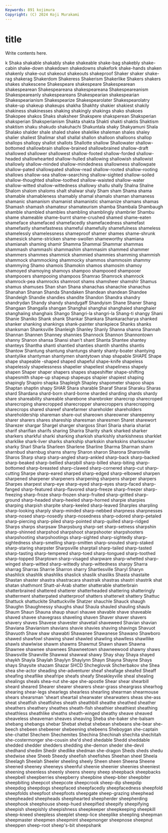 ```yaml
---
Keywords: 891 kojimura
Copyright: (C) 2024 Koji Murakami
---
```


# title

Write contents here.



k Shaka shakable shakably
shake shakeable shake-bag shakebly shake-cabin shake-down shakedown shakedowns shakefork shake-hands
shaken shakenly shake-out shakeout shakeouts shakeproof Shaker shaker shake-rag shakerag
Shakerdom Shakeress Shakerism Shakerlike Shakers shakers shakes shakescene Shakespeare shakespeare
Shakespearean shakespearean Shakespeareana shakespeareana Shakespeareanism Shakespeareanly shakespeareans Shakespearian shakespearian Shakespearianism
Shakespearize Shakespearolater Shakespearolatry shake-up shakeup shakeups shakha Shakhty shakier shakiest
shakily shakiness shakinesses shaking shakingly shakings shako shakoes Shakopee shakos
Shaks shaksheer Shakspere shaksperean Shaksperian shaksperian Shaksperianism Shakta shakta Shakti
shakti shaktis Shaktism shaktism shaku shakudo shakuhachi Shakuntala shaky Shakyamuni
Shala Shalako shalder shale shaled shalee shalelike shaleman shales shaley
shalier shaliest Shalimar shall shallal shallon shalloon shalloons shallop shallops
shallopy shallot shallots Shallotte shallow Shallowater shallow-bottomed shallowbrain shallow-brained shallowbrained
shallow-draft shallowed shallower shallowest shallow-footed shallow-forded shallow-headed shallowhearted shallow-hulled shallowing
shallowish shallowist shallowly shallow-minded shallow-mindedness shallowness shallowpate shallow-pated shallowpated shallow-read
shallow-rooted shallow-rooting shallows shallow-sea shallow-searching shallow-sighted shallow-soiled shallow-thoughted shallow-toothed shallow-waisted
shallow-water shallow-witted shallow-wittedness shallowy shallu shally Shalna Shalne Shalom shalom
shaloms shalt shalwar shaly Sham sham Shama shama shamable shamableness
shamably shamal shamalo shaman shamaness shamanic shamanism shamanist shamanistic shamanize
shamans shamas Shamash shamash shamateur shamateurism shamba Shambala Shambaugh shamble
shambled shambles shambling shamblingly shambrier Shambu shame shameable shame-burnt shame-crushed
shamed shame-eaten shameface shamefaced shamefacedly shamefacedness shamefast shamefastly shamefastness shameful
shamefully shamefulness shameless shamelessly shamelessness shameproof shamer shames shame-shrunk shamesick
shame-stricken shame-swollen shameworthy shamiana shamianah shaming shamir Shamma Shammai Shammar
shammas shammash shammashi shammashim shammasim shammed shammer shammers shammes shammick
shammied shammies shamming shammish shammock shammocking shammocky shammos shammosim shammy
shammying Shamo shamois Shamokin shamos shamosim shamoy shamoyed shamoying shamoys
shampoo shampooed shampooer shampooers shampooing shampoos Shamrao Shamrock shamrock shamrock-pea
shamrocks shamroot shams shamsheer shamshir Shamus shamus shamuses Shan shan
Shana shanachas shanachie shanachus Shanahan Shanan Shanda Shandaken Shandean shandean
Shandee Shandeigh Shandie shandies shandite Shandon Shandra shandry shandrydan Shandy
shandy shandygaff Shandyism Shane Shaner Shang Shangaan Shangalla shangan Shanghai
shanghai shanghaied shanghaier shanghaiing shanghais Shango Shangri-la shangri-la Shang-ti shangy
Shani Shanie Shaniko Shank shank Shankar Shankara Shankaracharya shanked shanker
shanking shankings shank-painter shankpiece Shanks shanks shanksman Shanksville Shanleigh Shanley
Shanly Shanna shanna Shannah Shannan Shannen Shanney shannies Shannock Shannon
Shannontown shanny Shanon shansa Shansi shan't shant Shanta Shantee shantey
shanteys Shantha shanti shantied shanties shantih shantihs shantis Shantow Shantung
shantung shantungs shanty shanty-boater shantying shantylike shantyman shantymen shantytown shap
shapable SHAPE Shape shape shapeable -shaped shaped shapeful shape-knife shapeless
shapelessly shapelessness shapelier shapeliest shapeliness shapely shapen Shaper shaper shapers
shapes shapeshifter shape-shifting shapesmith shape-up shapeup shapeups shapier shapiest shaping
shapingly Shapiro shapka Shapleigh Shapley shapometer shapoo shaps Shaptan shaptin
shapy SHAR Shara sharable Sharaf Sharai Sharaku Sharas shard Shardana
shard-born shard-borne sharded sharding shards shardy share shareability shareable sharebone
sharebroker sharecrop sharecroped sharecroping sharecropped sharecropper sharecroppers sharecropping sharecrops shared
shareef sharefarmer shareholder shareholders shareholdership shareman share-out shareown shareowner sharepenny
sharer sharers shares shareship sharesman sharesmen Sharet sharewort Sharezer shargar
Shargel sharger shargoss Shari Sharia sharia shariat sharif sharifian sharifs
sharing Sharira Sharity shark sharked sharker sharkers sharkful sharki sharking
sharkish sharkishly sharkishness sharklet sharklike shark-liver sharks sharkship sharkskin sharkskins
sharksucker sharky Sharl Sharla Sharleen Sharlene Sharline Sharma Sharman sharn
sharnbud sharnbug sharns sharny Sharon sharon Sharona Sharonville Sharos Sharp
sharp sharp-angled sharp-ankled sharp-back sharp-backed sharp-beaked sharp-bellied sharpbill sharp-billed sharp-biting
sharp-bottomed sharp-breasted sharp-clawed sharp-cornered sharp-cut sharp-cutting Sharpe sharp-eared sharped sharp-edged
sharp-elbowed sharpen sharpened sharpener sharpeners sharpening sharpens sharper sharpers Sharpes
sharpest sharp-eye sharp-eyed sharp-eyes sharp-faced sharp-fanged sharp-featured sharp-flavored sharp-freeze sharp-freezer
sharp-freezing sharp-froze sharp-frozen sharp-fruited sharp-gritted sharp-ground sharp-headed sharp-heeled sharp-horned sharpie
sharpies sharping sharpish sharpite sharp-keeled sharp-leaved Sharples sharpling sharp-looking sharply
sharp-minded sharp-nebbed sharpness sharpnesses sharp-nosed sharp-nosedly sharp-nosedness sharp-odored sharp-petaled sharp-piercing
sharp-piled sharp-pointed sharp-quilled sharp-ridged Sharps sharps sharpsaw Sharpsburg sharp-set sharp-setness
sharpshin sharp-shinned sharpshod sharpshoot sharpshooter sharpshooters sharpshooting sharpshootings sharp-sighted sharp-sightedly
sharp-sightedness sharp-smelling sharp-smitten sharp-snouted sharp-staked sharp-staring sharpster Sharpsville sharptail sharp-tailed
sharp-tasted sharp-tasting sharp-tempered sharp-toed sharp-tongued sharp-toothed sharp-topped Sharptown sharp-visaged sharpware
sharp-whetted sharp-winged sharp-witted sharp-wittedly sharp-wittedness sharpy Sharra sharrag Sharras Sharrie
Sharron sharry Shartlesville Sharyl Sharyn shashlick shashlik shashliks shaslick shaslik
shasliks Shasta shastaite Shastan shaster shastra shastracara shastraik shastras shastri
shastrik shat shatan shathmont Shatt-al-Arab shatter shatterable shatterbrain shatterbrained shattered
shatterer shatterheaded shattering shatteringly shatterment shatterpated shatterproof shatters shatterwit shattery
Shattuc Shattuck shattuckite Shattuckville Shatzer shauchle Shauck shaugh Shaughn Shaughnessy
shaughs shaul Shaula shauled shauling shauls Shaum Shaun Shauna shaup
shauri shauwe shavable shave shaveable shaved shavee shavegrass shaveling shaven
Shaver shaver shavers shavery shaves Shavese shavester shavetail shaveweed Shavian
shavian Shaviana Shavianism shavians shavie shavies shaving shavings Shavuot Shavuoth
Shaw shaw shawabti Shawanee Shawanese Shawano Shawboro shawed shawfowl shawing
shawl shawled shawling shawlless shawllike shawls shawlwise shawm shawms Shawmut
Shawn shawn Shawna Shawnee shawnee shawnees Shawneetown shawneewood shawny shaws
Shawsville Shawville Shawwal shawwal shawy Shay shay Shaya shayed shaykh
Shayla Shaylah Shaylyn Shaylynn Shayn Shayna Shayne Shays shays Shaysite
shazam Shazar SHCD Shcheglovsk Shcherbakov she Shea shea she-actor sheading
she-adventurer sheaf sheafage sheafed Sheaff sheafing sheaflike sheafripe sheafs sheafy
Sheakleyville sheal shealing shealings sheals shea-nut she-ape she-apostle Shear shear
shearbill sheard sheared Shearer shearer shearers shear-grass sheargrass shearhog shearing
shear-legs shearlegs shearless shearling shearman shearmouse shears shearsman 'sheart sheartail
shearwater shearwaters sheas she-ass sheat sheatfish sheatfishes sheath sheathbill sheathe
sheathed sheather sheathers sheathery sheathes sheath-fish sheathier sheathiest sheathing sheathless
sheathlike sheaths sheath-winged sheathy sheave sheaved sheaveless sheaveman sheaves sheaving
Sheba she-baker she-balsam shebang shebangs shebar Shebat shebat shebean shebeans
she-bear she-beech shebeen shebeener shebeening shebeens Sheboygan she-captain she-chattel Shechem
Shechemites Shechina Shechinah shechita shechitah she-costermonger she-cousin she'd shed shedable
Shedd sheddable shedded shedder shedders shedding she-demon sheder she-devil shedhand
shedim Shedir shedlike shedman she-dragon Sheds sheds shedu shedwise shee
Sheeb Sheedy sheefish sheefishes Sheehan sheel Sheela Sheelagh Sheelah Sheeler
sheeling sheely Sheen sheen Sheena Sheene sheened sheeney sheeneys sheenful
sheenie sheenier sheenies sheeniest sheening sheenless sheenly sheens sheeny sheep
sheepback sheepbacks sheepbell sheepberries sheepberry sheepbine sheep-biter sheepbiter sheepbiting sheepcot
sheepcote sheepcrook sheep-dip sheepdip sheepdog sheepdogs sheepfaced sheepfacedly sheepfacedness sheepfold
sheepfolds sheepfoot sheepfoots sheepgate sheep-grazing sheephead sheepheaded sheepheads sheephearted sheepherder
sheepherding sheephook sheephouse sheep-hued sheepified sheepify sheepifying sheepish sheepishly sheepishness
sheepkeeper sheepkeeping sheepkill sheep-kneed sheepless sheeplet sheep-lice sheeplike sheepling sheepman
sheepmaster sheepmen sheepmint sheepmonger sheepnose sheepnut sheeppen sheep-root sheep's-bit sheepshank

